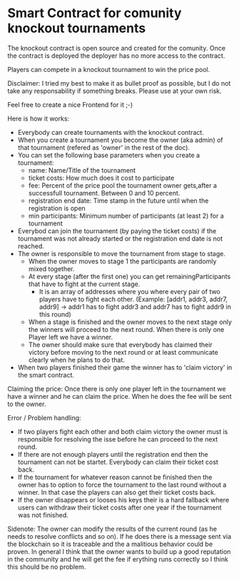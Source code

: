 # Smart Contract for comunity knockout tournaments

The knockout contract is open source and created for the comunity. Once the contract is deployed the deployer has no more access to the contract. 

Players can compete in a knockout tournament to win the price pool. 

Disclaimer: I tried my best to make it as bullet proof as possible, but I do not take any responsability if something breaks. Please use at your own risk. 

Feel free to create a nice Frontend for it ;-)

Here is how it works:
- Everybody can create tournaments with the knockout contract. 
- When you create a tournament you become the owner (aka admin) of that tournament (refered as 'owner' in the rest of the doc). 
- You can set the following base parameters when you create a tournament:
  - name: Name/Title of the tournament
  - ticket costs: How much does it cost to participate 
  - fee: Percent of the price pool the tournament owner gets,after a successfull tournament. Between 0 and 10 percent. 
  - registration end date: Time stamp in the future until when the registration is open
  - min participants: Minimum number of participants (at least 2) for a tournament
- Everybod can join the tournament (by paying the ticket costs) if the tournament was not already started or the registration end date is not reached.
- The owner is responsible to move the tournament from stage to stage.
  - When the owner moves to stage 1 the participants are randomly mixed together. 
  - At every stage (after the first one) you can get remainingParticipants that have to fight at the current stage.
    - It is an array of addresses where you where every pair of two players have to fight each other. (Example: [addr1, addr3, addr7, addr9] -> addr1 has to fight addr3 and addr7 has to fight addr9 in this round)
  - When a stage is finished and the owner moves to the next stage only the winners will proceed to the next round. When there is only one Player left we have a winner. 
  - The owner should make sure that everybody has claimed their victory before moving to the next round or at least communicate clearly when he plans to do that. 
- When two players finished their game the winner has to 'claim victory' in the smart contract. 

Claiming the price:
Once there is only one player left in the tournament we have a winner and he can claim the price. When he does the fee will be sent to the owner. 

Error / Problem handling:
- If two players fight each other and both claim victory the owner must is responsible for resolving the isse before he can proceed to the next round. 
- If there are not enough players until the registration end then the tournament can not be startet. Everybody can claim their ticket cost back. 
- If the tournament for whatever reason cannot be finished then the owner has to option to force the tournament to the last round without a winner. In that case the players can also get their ticket costs back. 
- If the owner disappears or looses his keys their is a hard fallback where users can withdraw their ticket costs after one year if the tournament was not finished.

Sidenote: The owner can modify the results of the current round (as he needs to resolve conflicts and so on). If he does there is a message sent via the blockchain so it is traceable and the a malitious behavior could be proven. In general I think that the owner wants to build up a good reputation in the community and he will get the fee if erything runs correctly so I think this should be no problem. 